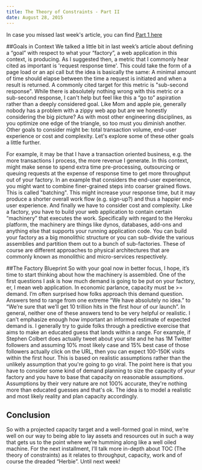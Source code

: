 ```yaml
---
title: The Theory of Constraints - Part II
date: August 28, 2015
---
```


In case you missed last week's article, you can find [Part 1 here](http://www.higherorderheroku.com/articles/the-theory-of-constraints/)

##Goals in Context
We talked a little bit in last week’s article about defining a “goal” with respect to what your “factory”, a web application in this context, is producing.  As I suggested then, a metric that I commonly hear cited as important is 'request response time'.  This could take the form of a page load or an api call but the idea is basically the same: A minimal amount of time should elapse between the time a request is initiated and when a result is returned.  A commonly cited target for this metric is "sub-second response".  While there is absolutely nothing wrong with this metric or a sub-second response, I can't help but feel like this a “go to” aspiration rather than a deeply considered goal.  Like Mom and apple pie, generally nobody has a problem with a zippy web app but are we honestly considering the big picture?  As with most other engineering disciplines, as you optimize one edge of the triangle, so too must you diminish another.  Other goals to consider might be: total transaction volume, end-user experience or cost and complexity.  Let's explore some of these other goals a little further.

For example, it may be that I have a transaction oriented business, e.g. the more transactions I process, the more revenue I generate.  In this context, might make sense to spend extra time pre-processing, outsourcing or queuing requests at the expense of response time to get more throughput out of your factory.  In an example that considers the end-user experience, you might want to combine finer-grained steps into coarser grained flows.  This is called "batching".  This might increase your response time, but it may produce a shorter overall work flow (e.g. sign-up?) and thus a happier end-user experience.  And finally we have to consider cost and complexity.  Like a factory, you have to build your web application to contain certain “machinery” that executes the work.  Specifically with regard to the Heroku platform, the machinery are things like dynos, databases, add-ons and anything else that supports your running application code.  You can build your factory as a big monolithic structure or you can sub-divide the various assemblies and partition them out to a bunch of sub-factories.  These of course are different approaches to physical architectures that are commonly known as monolithic and micro-services respectively.

##The Factory Blueprint
So with your goal now in better focus, I hope, it’s time to start thinking about how the machinery is assembled.  One of the first questions I ask is how much demand is going to be put on your factory, er, I mean web application.  In economic parlance, capacity must be >= demand.  I’m often surprised how folks approach this demand question.  Answers tend to range from one extreme “We have absolutely no idea.” to “We’re sure that we’ll get 10 trillion hits in the first hour of our launch”.  In general, neither one of these answers tend to be very helpful or realistic.  I can't emphasize enough how important an informed estimate of expected demand is.  I generally try to guide folks through a predictive exercise that aims to make an educated guess that lands within a range.  For example, if Stephen Colbert does actually tweet about your site and he has 1M Twitter followers and assuming 10% most likely case and 15% best case of those followers actually click on the URL, then you can expect 100-150K visits within the first hour.  This is based on realistic assumptions rather than the unlikely assumption that you're going to go viral.  The point here is that you have to consider some kind of demand planning to size the capacity of your factory and you have to base that capacity on reasonable assumptions.  Assumptions by their very nature are not 100% accurate, they're nothing more than educated guesses and that's ok.  The idea is to model a realistic and most likely reality and plan capacity accordingly.

## Conclusion
So with a projected capacity target and a well-formed goal in mind, we’re well on our way to being able to lay assets and resources out in such a way that gets us to the point where we’re humming along like a well oiled machine.  For the next installment, I’ll talk more in-depth about TOC (The theory of constraints) as it relates to throughput, capacity, work and of course the dreaded “Herbie”.  Until next week!